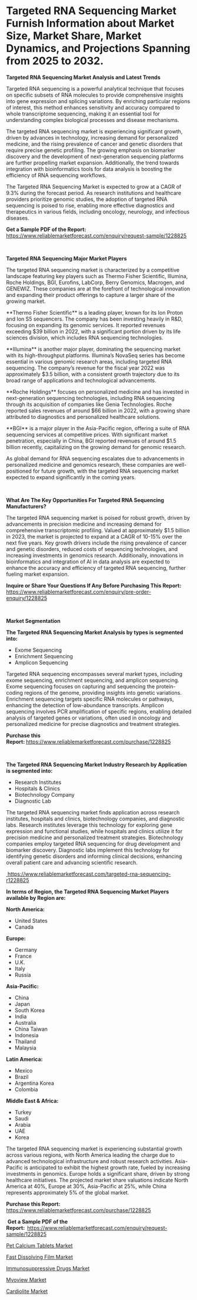 <p><h1>Targeted RNA Sequencing Market Furnish Information about Market Size, Market Share, Market Dynamics, and Projections Spanning from 2025 to 2032.</h1></p><p><strong>Targeted RNA Sequencing Market Analysis and Latest Trends</strong></p>
<p><p>Targeted RNA sequencing is a powerful analytical technique that focuses on specific subsets of RNA molecules to provide comprehensive insights into gene expression and splicing variations. By enriching particular regions of interest, this method enhances sensitivity and accuracy compared to whole transcriptome sequencing, making it an essential tool for understanding complex biological processes and disease mechanisms.</p><p>The targeted RNA sequencing market is experiencing significant growth, driven by advances in technology, increasing demand for personalized medicine, and the rising prevalence of cancer and genetic disorders that require precise genetic profiling. The growing emphasis on biomarker discovery and the development of next-generation sequencing platforms are further propelling market expansion. Additionally, the trend towards integration with bioinformatics tools for data analysis is boosting the efficiency of RNA sequencing workflows.</p><p>The Targeted RNA Sequencing Market is expected to grow at a CAGR of 9.3% during the forecast period. As research institutions and healthcare providers prioritize genomic studies, the adoption of targeted RNA sequencing is poised to rise, enabling more effective diagnostics and therapeutics in various fields, including oncology, neurology, and infectious diseases.</p></p>
<p><strong>Get a Sample PDF of the Report:&nbsp;</strong> <a href="https://www.reliablemarketforecast.com/enquiry/request-sample/1228825?utm_campaign=1169&utm_medium=2&utm_source=Github&utm_content=ia&utm_term=08032025&utm_id=targeted-rna-sequencing">https://www.reliablemarketforecast.com/enquiry/request-sample/1228825</a></p>
<p>&nbsp;</p>
<p><strong>Targeted RNA Sequencing Major Market Players</strong></p>
<p><p>The targeted RNA sequencing market is characterized by a competitive landscape featuring key players such as Thermo Fisher Scientific, Illumina, Roche Holdings, BGI, Eurofins, LabCorp, Berry Genomics, Macrogen, and GENEWIZ. These companies are at the forefront of technological innovation and expanding their product offerings to capture a larger share of the growing market.</p><p>**Thermo Fisher Scientific** is a leading player, known for its Ion Proton and Ion S5 sequencers. The company has been investing heavily in R&D, focusing on expanding its genomic services. It reported revenues exceeding $39 billion in 2022, with a significant portion driven by its life sciences division, which includes RNA sequencing technologies.</p><p>**Illumina** is another major player, dominating the sequencing market with its high-throughput platforms. Illumina’s NovaSeq series has become essential in various genomic research areas, including targeted RNA sequencing. The company’s revenue for the fiscal year 2022 was approximately $3.5 billion, with a consistent growth trajectory due to its broad range of applications and technological advancements.</p><p>**Roche Holdings** focuses on personalized medicine and has invested in next-generation sequencing technologies, including RNA sequencing through its acquisition of companies like Genia Technologies. Roche reported sales revenues of around $66 billion in 2022, with a growing share attributed to diagnostics and personalized healthcare solutions.</p><p>**BGI** is a major player in the Asia-Pacific region, offering a suite of RNA sequencing services at competitive prices. With significant market penetration, especially in China, BGI reported revenues of around $1.5 billion recently, capitalizing on the growing demand for genomic research.</p><p>As global demand for RNA sequencing escalates due to advancements in personalized medicine and genomics research, these companies are well-positioned for future growth, with the targeted RNA sequencing market expected to expand significantly in the coming years.</p></p>
<p>&nbsp;</p>
<p><strong>What Are The Key Opportunities For Targeted RNA Sequencing Manufacturers?</strong></p>
<p><p>The targeted RNA sequencing market is poised for robust growth, driven by advancements in precision medicine and increasing demand for comprehensive transcriptomic profiling. Valued at approximately $1.5 billion in 2023, the market is projected to expand at a CAGR of 10-15% over the next five years. Key growth drivers include the rising prevalence of cancer and genetic disorders, reduced costs of sequencing technologies, and increasing investments in genomics research. Additionally, innovations in bioinformatics and integration of AI in data analysis are expected to enhance the accuracy and efficiency of targeted RNA sequencing, further fueling market expansion.</p></p>
<p><strong>Inquire or Share Your Questions If Any Before Purchasing This Report:</strong> <a href="https://www.reliablemarketforecast.com/enquiry/pre-order-enquiry/1228825?utm_campaign=1169&utm_medium=2&utm_source=Github&utm_content=ia&utm_term=08032025&utm_id=targeted-rna-sequencing">https://www.reliablemarketforecast.com/enquiry/pre-order-enquiry/1228825</a></p>
<p>&nbsp;</p>
<p><strong>Market Segmentation</strong></p>
<p><strong>The Targeted RNA Sequencing Market Analysis by types is segmented into:</strong></p>
<p><ul><li>Exome Sequencing</li><li>Enrichment Sequencing</li><li>Amplicon Sequencing</li></ul></p>
<p><p>Targeted RNA sequencing encompasses several market types, including exome sequencing, enrichment sequencing, and amplicon sequencing. Exome sequencing focuses on capturing and sequencing the protein-coding regions of the genome, providing insights into genetic variations. Enrichment sequencing targets specific RNA molecules or pathways, enhancing the detection of low-abundance transcripts. Amplicon sequencing involves PCR amplification of specific regions, enabling detailed analysis of targeted genes or variations, often used in oncology and personalized medicine for precise diagnostics and treatment strategies.</p></p>
<p><strong>Purchase this Report:&nbsp;</strong><a href="https://www.reliablemarketforecast.com/purchase/1228825?utm_campaign=1169&utm_medium=2&utm_source=Github&utm_content=ia&utm_term=08032025&utm_id=targeted-rna-sequencing">https://www.reliablemarketforecast.com/purchase/1228825</a></p>
<p>&nbsp;</p>
<p><strong>The Targeted RNA Sequencing Market Industry Research by Application is segmented into:</strong></p>
<p><ul><li>Research Institutes</li><li>Hospitals & Clinics</li><li>Biotechnology Company</li><li>Diagnostic Lab</li></ul></p>
<p><p>The targeted RNA sequencing market finds application across research institutes, hospitals and clinics, biotechnology companies, and diagnostic labs. Research institutes leverage this technology for exploring gene expression and functional studies, while hospitals and clinics utilize it for precision medicine and personalized treatment strategies. Biotechnology companies employ targeted RNA sequencing for drug development and biomarker discovery. Diagnostic labs implement this technology for identifying genetic disorders and informing clinical decisions, enhancing overall patient care and advancing scientific research.</p></p>
<p><a href="https://www.reliablemarketforecast.com/targeted-rna-sequencing-r1228825?utm_campaign=1169&utm_medium=2&utm_source=Github&utm_content=ia&utm_term=08032025&utm_id=targeted-rna-sequencing">&nbsp;https://www.reliablemarketforecast.com/targeted-rna-sequencing-r1228825</a></p>
<p><strong>In terms of Region, the Targeted RNA Sequencing Market Players available by Region are:</strong></p>
<p>
    <p> <strong> North America: </strong>
        <ul>
            <li>United States</li>
            <li>Canada</li>
        </ul>
        </p> 
    <p> <strong> Europe: </strong>
        <ul>
            <li>Germany</li>
            <li>France</li>
            <li>U.K.</li>
            <li>Italy</li>
            <li>Russia</li>
        </ul>
        </p> 
    <p> <strong> Asia-Pacific: </strong>
        <ul>
            <li>China</li>
            <li>Japan</li>
            <li>South Korea</li>
            <li>India</li>
            <li>Australia</li>
            <li>China Taiwan</li>
            <li>Indonesia</li>
            <li>Thailand</li>
            <li>Malaysia</li>
        </ul>
        </p> 
    <p> <strong> Latin America: </strong>
        <ul>
            <li>Mexico</li>
            <li>Brazil</li>
            <li>Argentina Korea</li>
            <li>Colombia</li>
        </ul>
        </p> 
    <p> <strong> Middle East & Africa: </strong>
        <ul>
            <li>Turkey</li>
            <li>Saudi</li>
            <li>Arabia</li>
            <li>UAE</li>
            <li>Korea</li>
        </ul>
    </p>
    </p>
<p><p>The targeted RNA sequencing market is experiencing substantial growth across various regions, with North America leading the charge due to advanced technological infrastructure and robust research activities. Asia-Pacific is anticipated to exhibit the highest growth rate, fueled by increasing investments in genomics. Europe holds a significant share, driven by strong healthcare initiatives. The projected market share valuations indicate North America at 40%, Europe at 30%, Asia-Pacific at 25%, while China represents approximately 5% of the global market.</p></p>
<p><strong>Purchase this Report: </strong><a href="https://www.reliablemarketforecast.com/purchase/1228825?utm_campaign=1169&utm_medium=2&utm_source=Github&utm_content=ia&utm_term=08032025&utm_id=targeted-rna-sequencing">https://www.reliablemarketforecast.com/purchase/1228825</a></p>
<p>&nbsp;<strong>Get a Sample PDF of the Report:&nbsp;&nbsp;</strong><a href="https://www.reliablemarketforecast.com/enquiry/request-sample/1228825?utm_campaign=1169&utm_medium=2&utm_source=Github&utm_content=ia&utm_term=08032025&utm_id=targeted-rna-sequencing">https://www.reliablemarketforecast.com/enquiry/request-sample/1228825</a></p>
<p><strong></strong></p>
<p><p><a href="https://github.com/laverkyllozc/Market-Research-Report-List-1/blob/main/pet-calcium-tablets-market.md?utm_campaign=1169&utm_medium=2&utm_source=Github&utm_content=ia&utm_term=08032025&utm_id=targeted-rna-sequencing">Pet Calcium Tablets Market</a></p><p><a href="https://github.com/payareganiou/Market-Research-Report-List-1/blob/main/fast-dissolving-film-market.md?utm_campaign=1169&utm_medium=2&utm_source=Github&utm_content=ia&utm_term=08032025&utm_id=targeted-rna-sequencing">Fast Dissolving Film Market</a></p><p><a href="https://github.com/clemmheisefy/Market-Research-Report-List-1/blob/main/immunosuppressive-drugs-market.md?utm_campaign=1169&utm_medium=2&utm_source=Github&utm_content=ia&utm_term=08032025&utm_id=targeted-rna-sequencing">Immunosuppressive Drugs Market</a></p><p><a href="https://github.com/lontohhikma/Market-Research-Report-List-1/blob/main/myoview-market.md?utm_campaign=1169&utm_medium=2&utm_source=Github&utm_content=ia&utm_term=08032025&utm_id=targeted-rna-sequencing">Myoview Market</a></p><p><a href="https://github.com/steegeneat/Market-Research-Report-List-1/blob/main/cardiolite-market.md?utm_campaign=1169&utm_medium=2&utm_source=Github&utm_content=ia&utm_term=08032025&utm_id=targeted-rna-sequencing">Cardiolite Market</a></p></p>